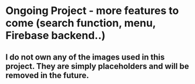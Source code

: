 # Ongoing Project - more features to come (search function, menu, Firebase backend..)

## I do not own any of the images used in this project. They are simply placeholders and will be removed in the future.

